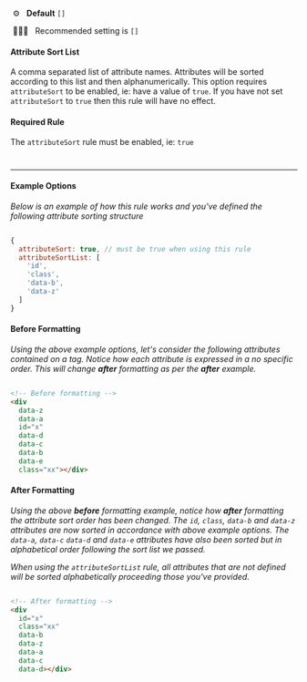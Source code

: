 &nbsp;⚙️&nbsp;&nbsp;&nbsp;**Default** `[]`

&nbsp;💁🏽‍♀️&nbsp;&nbsp;&nbsp;Recommended setting is `[]`

#### Attribute Sort List

A comma separated list of attribute names. Attributes will be sorted according to this list and then alphanumerically. This option requires `attributeSort` to be enabled, ie: have a value of `true`. If you have not set `attributeSort` to `true` then this rule will have no effect.

#### Required Rule

The `attributeSort` rule must be enabled, ie: `true`

#

---


#### Example Options

_Below is an example of how this rule works and you've defined the following attribute sorting structure_

```js

{
  attributeSort: true, // must be true when using this rule
  attributeSortList: [
    'id',
    'class',
    'data-b',
    'data-z'
  ]
}


```

#### Before Formatting

_Using the above example options, let's consider the following attributes contained on a tag. Notice how each attribute is expressed in a no specific order. This will change **after** formatting as per the **after** example._

```html

<!-- Before formatting -->
<div
  data-z
  data-a
  id="x"
  data-d
  data-c
  data-b
  data-e
  class="xx"></div>


```

#### After Formatting

_Using the above **before** formatting example, notice how **after** formatting the attribute sort order has been changed. The `id`, `class`, `data-b` and `data-z` attributes are now sorted in accordance with above example options. The `data-a`, `data-c` `data-d` and `data-e` attributes have also been sorted but in alphabetical order following the sort list we passed._

_When using the `attributeSortList` rule, all attributes that are not defined will be sorted alphabetically proceeding those you've provided._


```html

<!-- After formatting -->
<div
  id="x"
  class="xx"
  data-b
  data-z
  data-a
  data-c
  data-d></div>


```
